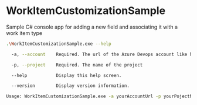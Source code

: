 # WorkItemCustomizationSample

Sample C# console app for adding a new field and associating it with a work item type

```bash
.\WorkItemCustomizationSample.exe --help

  -a, --account    Required. The url of the Azure Devops account like https://dev.azure.com/fabrikam

  -p, --project    Required. The name of the project

  --help           Display this help screen.

  --version        Display version information.

Usage: WorkItemCustomizationSample.exe -a yourAccountUrl -p yourPojectName
```
